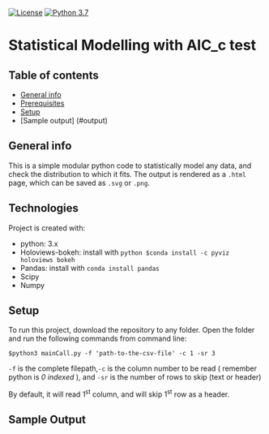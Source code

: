 


[![License](https://poser.pugx.org/ali-irawan/xtra/license.svg)](https://poser.pugx.org/ali-irawan/xtra/license.svg)
[![Python 3.7](https://img.shields.io/badge/python-3.7-blue.svg)](https://www.python.org/downloads/release/python-373/)


# Statistical Modelling with AIC_c test



## Table of contents
* [General info](#general-info)
* [Prerequisites](#technologies)
* [Setup](#setup)
* [Sample output] (#output)

## General info
This is a simple modular python code to statistically model any data, and check the distribution to which it fits. 
The output is rendered as a `.html` page, which can be saved as `.svg` or `.png`. 
	
## Technologies
Project is created with:
* python: 3.x
* Holoviews-bokeh: install with ```python $conda install -c pyviz holoviews bokeh ```
* Pandas: install with ```conda install pandas```
* Scipy 
* Numpy
	
## Setup
To run this project, download the repository to any folder. Open the folder and run the following commands from command line:
```
$python3 mainCall.py -f 'path-to-the-csv-file' -c 1 -sr 3
```
`-f` is the complete filepath,`-c` is the column number to be read ( remember python is *0 indexed* ), and 
`-sr` is the number of rows to skip (text or header)

By default, it will read 1<sup>st</sup> column, and will skip 1<sup>st</sup> row as a header.

## Sample Output
